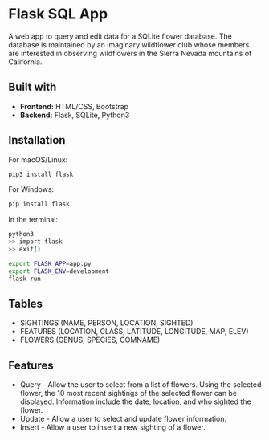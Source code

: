 <h1>Flask SQL App</h1>
A web app to query and edit data for a SQLite flower database. The database is maintained by an imaginary wildflower club whose members are interested in observing wildflowers in the Sierra Nevada mountains of California.

<h2>Built with</h2>
<ul>
<li><b>Frontend:</b> HTML/CSS, Bootstrap</li>
<li><b>Backend:</b> Flask, SQLite, Python3</li>
</ul>

<h2>Installation</h2>

For macOS/Linux:
```bash
pip3 install flask
```

For Windows:
```bash
pip install flask
```

In the terminal: 
```bash
python3
>> import flask
>> exit()

export FLASK_APP=app.py
export FLASK_ENV=development
flask run
```

<h2>Tables</h2>
<ul>
<li>SIGHTINGS (NAME, PERSON, LOCATION, SIGHTED)</li>
<li>FEATURES (LOCATION, CLASS, LATITUDE, LONGITUDE, MAP, ELEV)</li>
<li>FLOWERS (GENUS, SPECIES, COMNAME)</li>
</ul>

<h2>Features</h2>
<ul>
<li>Query - Allow the user to select from a list of flowers. Using the selected flower, the 10 most recent sightings of the selected flower can be displayed. Information include the date, location, and who sighted the flower. </li>
<li>Update - Allow a user to select and update flower information. </li>
<li>Insert - Allow a user to insert a new sighting of a flower. </li>
</ul>